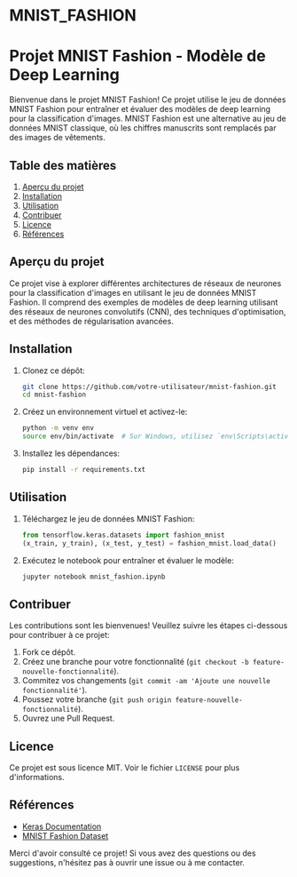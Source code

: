 # MNIST_FASHION

# Projet MNIST Fashion - Modèle de Deep Learning

Bienvenue dans le projet MNIST Fashion! Ce projet utilise le jeu de données MNIST Fashion pour entraîner et évaluer des modèles de deep learning pour la classification d'images. MNIST Fashion est une alternative au jeu de données MNIST classique, où les chiffres manuscrits sont remplacés par des images de vêtements.

## Table des matières

1. [Aperçu du projet](#aperçu-du-projet)
2. [Installation](#installation)
3. [Utilisation](#utilisation)
4. [Contribuer](#contribuer)
5. [Licence](#licence)
6. [Références](#références)

## Aperçu du projet

Ce projet vise à explorer différentes architectures de réseaux de neurones pour la classification d'images en utilisant le jeu de données MNIST Fashion. Il comprend des exemples de modèles de deep learning utilisant des réseaux de neurones convolutifs (CNN), des techniques d'optimisation, et des méthodes de régularisation avancées.

## Installation

1. Clonez ce dépôt:
    ```bash
    git clone https://github.com/votre-utilisateur/mnist-fashion.git
    cd mnist-fashion
    ```

2. Créez un environnement virtuel et activez-le:
    ```bash
    python -m venv env
    source env/bin/activate  # Sur Windows, utilisez `env\Scripts\activate`
    ```

3. Installez les dépendances:
    ```bash
    pip install -r requirements.txt
    ```

## Utilisation

1. Téléchargez le jeu de données MNIST Fashion:
    ```python
    from tensorflow.keras.datasets import fashion_mnist
    (x_train, y_train), (x_test, y_test) = fashion_mnist.load_data()
    ```

2. Exécutez le notebook pour entraîner et évaluer le modèle:
    ```bash
    jupyter notebook mnist_fashion.ipynb
    ```

## Contribuer

Les contributions sont les bienvenues! Veuillez suivre les étapes ci-dessous pour contribuer à ce projet:

1. Fork ce dépôt.
2. Créez une branche pour votre fonctionnalité (`git checkout -b feature-nouvelle-fonctionnalité`).
3. Commitez vos changements (`git commit -am 'Ajoute une nouvelle fonctionnalité'`).
4. Poussez votre branche (`git push origin feature-nouvelle-fonctionnalité`).
5. Ouvrez une Pull Request.

## Licence

Ce projet est sous licence MIT. Voir le fichier `LICENSE` pour plus d'informations.

## Références

- [Keras Documentation](https://keras.io/)
- [MNIST Fashion Dataset](https://github.com/zalandoresearch/fashion-mnist)

Merci d'avoir consulté ce projet! Si vous avez des questions ou des suggestions, n'hésitez pas à ouvrir une issue ou à me contacter.
